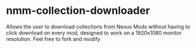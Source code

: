 # nmm-collection-downloader
Allows the user to download collections from Nexus Mods without having to click download on every mod, designed to work on a 1920x1080 monitor resolution. Feel free to fork and modify
